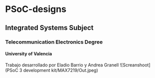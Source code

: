 # PSoC-designs
## Integrated Systems Subject
### Telecommunication Electronics Degree
#### University of Valencia
Trabajo desarrollado por Eladio Barrio y Andrea Granell
![Screanshoot](PSoC 3 development kit/MAX7219/Out.jpeg)
